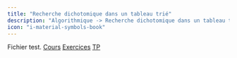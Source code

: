 ```yaml
---
title: "Recherche dichotomique dans un tableau trié"
description: "Algorithmique -> Recherche dichotomique dans un tableau trié"
icon: "i-material-symbols-book"
---
```


Fichier test.
[Cours](./cours)
[Exercices](./exercices)
[TP](./tp)